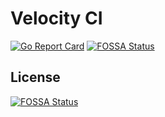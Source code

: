 # Velocity CI

[![Go Report Card](https://goreportcard.com/badge/github.com/velocity-ci/velocity)](https://goreportcard.com/report/github.com/velocity-ci/velocity)
[![FOSSA Status](https://app.fossa.io/api/projects/git%2Bgithub.com%2Fvelocity-ci%2Fvelocity.svg?type=shield)](https://app.fossa.io/projects/git%2Bgithub.com%2Fvelocity-ci%2Fvelocity?ref=badge_shield)


## License
[![FOSSA Status](https://app.fossa.io/api/projects/git%2Bgithub.com%2Fvelocity-ci%2Fvelocity.svg?type=large)](https://app.fossa.io/projects/git%2Bgithub.com%2Fvelocity-ci%2Fvelocity?ref=badge_large)
